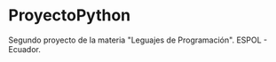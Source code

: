 ProyectoPython
==============

Segundo proyecto de la materia "Leguajes de Programación". ESPOL - Ecuador.